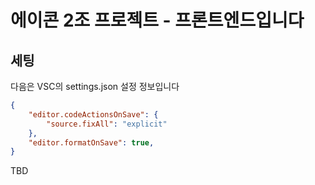 # 에이콘 2조 프로젝트 - 프론트엔드입니다

## 세팅

다음은 VSC의 settings.json 설정 정보입니다
```json
{
    "editor.codeActionsOnSave": {
        "source.fixAll": "explicit"
    },
    "editor.formatOnSave": true,
}
```

TBD